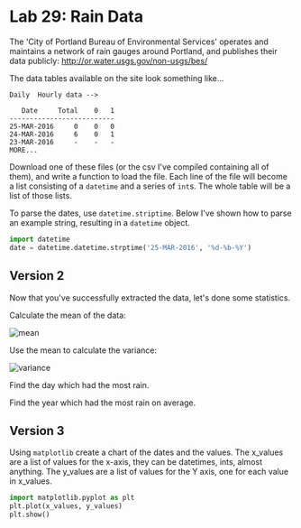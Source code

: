 
# Lab 29: Rain Data


The 'City of Portland Bureau of Environmental Services' operates and maintains a network of rain gauges around Portland, and publishes their data publicly:  http://or.water.usgs.gov/non-usgs/bes/

The data tables available on the site look something like...

```
Daily  Hourly data -->

   Date     Total    0   1
--------------------------
25-MAR-2016     0    0   0
24-MAR-2016     6    0   1
23-MAR-2016     -    -   -
MORE...

```

Download one of these files (or the csv I've compiled containing all of them), and write a function to load the file. Each line of the file will become a list consisting of a `datetime` and a series of `int`s. The whole table will be a list of those lists.

To parse the dates, use `datetime.striptime`. Below I've shown how to parse an example string, resulting in a `datetime` object.

```python
import datetime
date = datetime.datetime.strptime('25-MAR-2016', '%d-%b-%Y')
```

## Version 2

Now that you've successfully extracted the data, let's done some statistics.

Calculate the mean of the data:

![mean](https://wikimedia.org/api/rest_v1/media/math/render/svg/c7740a0aa91314dbf006e8583ce6f61585e3aab6)


Use the mean to calculate the variance:

![variance](https://wikimedia.org/api/rest_v1/media/math/render/svg/0c5c6e7bbd52e69c29e2d5cfe21989313aba55d4)

Find the day which had the most rain.

Find the year which had the most rain on average.


## Version 3

Using `matplotlib` create a chart of the dates and the values. The x_values are a list of values for the x-axis, they can be datetimes, ints, almost anything. The y_values are a list of values for the Y axis, one for each value in x_values.

```python
import matplotlib.pyplot as plt
plt.plot(x_values, y_values)
plt.show()
```